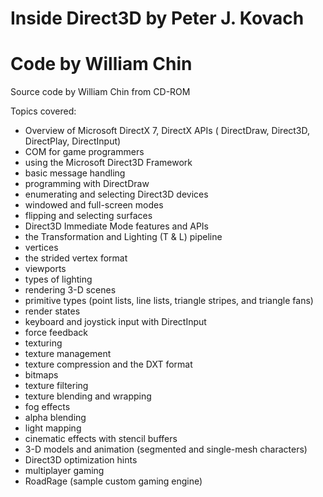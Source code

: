 # Inside Direct3D by Peter J. Kovach 
# Code by William Chin

Source code by William Chin from CD-ROM 

Topics covered: 

* Overview of Microsoft DirectX 7, DirectX APIs ( DirectDraw, Direct3D, DirectPlay, DirectInput)
* COM for game programmers
* using the Microsoft Direct3D Framework
* basic message handling
* programming with DirectDraw
* enumerating and selecting Direct3D devices
* windowed and full-screen modes
* flipping and selecting surfaces
* Direct3D Immediate Mode features and APIs
* the Transformation and Lighting (T & L) pipeline
* vertices
* the strided vertex format
* viewports
* types of lighting
* rendering 3-D scenes
* primitive types (point lists, line lists, triangle stripes, and triangle fans)
* render states
* keyboard and joystick input with DirectInput
* force feedback
* texturing
* texture management
* texture compression and the DXT format
* bitmaps
* texture filtering
* texture blending and wrapping
* fog effects
* alpha blending
* light mapping
* cinematic effects with stencil buffers
* 3-D models and animation (segmented and single-mesh characters)
* Direct3D optimization hints
* multiplayer gaming
* RoadRage (sample custom gaming engine)

